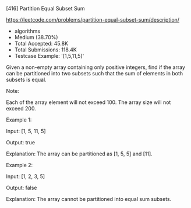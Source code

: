 [416] Partition Equal Subset Sum  

https://leetcode.com/problems/partition-equal-subset-sum/description/

* algorithms
* Medium (38.70%)
* Total Accepted:    45.8K
* Total Submissions: 118.4K
* Testcase Example:  '[1,5,11,5]'

Given a non-empty array containing only positive integers, find if the array can be partitioned into two subsets such that the sum of elements in both subsets is equal.


Note:

Each of the array element will not exceed 100.
The array size will not exceed 200.



Example 1:

Input: [1, 5, 11, 5]

Output: true

Explanation: The array can be partitioned as [1, 5, 5] and [11].



Example 2:

Input: [1, 2, 3, 5]

Output: false

Explanation: The array cannot be partitioned into equal sum subsets.


